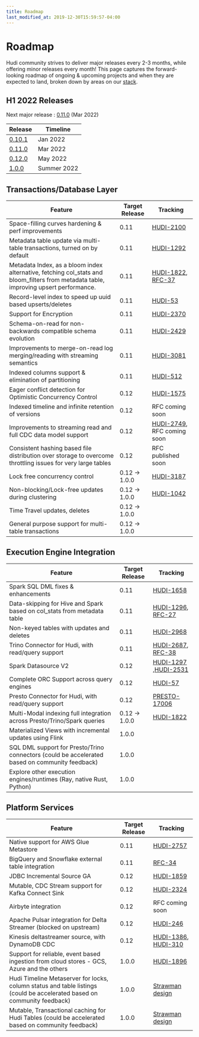 ```yaml
---
title: Roadmap
last_modified_at: 2019-12-30T15:59:57-04:00
---
```

# Roadmap

Hudi community strives to deliver major releases every 2-3 months, while offering minor releases every month!
This page captures the forward-looking roadmap of ongoing & upcoming projects and when they are expected to land, broken
down by areas on our [stack](blog/2021/07/21/streaming-data-lake-platform/#hudi-stack).

## H1 2022 Releases

Next major release : [0.11.0](https://issues.apache.org/jira/projects/HUDI/versions/12350673) (Mar 2022)

|Release|Timeline|
|------------|--------|
|[0.10.1](https://issues.apache.org/jira/projects/HUDI/versions/12351135)|Jan 2022|
|[0.11.0](https://issues.apache.org/jira/projects/HUDI/versions/12350673)|Mar 2022|
|[0.12.0](https://issues.apache.org/jira/projects/HUDI/versions/12351209)|May 2022|
|[1.0.0](https://issues.apache.org/jira/projects/HUDI/versions/12351210)|Summer 2022|

## Transactions/Database Layer

|Feature|Target Release|Tracking|
|------------|--------|-----------|
|Space-filling curves hardening & perf improvements |0.11|[HUDI-2100](https://issues.apache.org/jira/browse/HUDI-2100)|
|Metadata table update via multi-table transactions, turned on by default |0.11|[HUDI-1292](https://issues.apache.org/jira/browse/HUDI-1292)|
|Metadata Index, as a bloom index alternative, fetching col_stats and bloom_filters from metadata table, improving upsert performance. |0.11|[HUDI-1822](https://issues.apache.org/jira/browse/HUDI-1822), [RFC-37](https://github.com/apache/hudi/pull/3989)|
|Record-level index to speed up uuid based upserts/deletes |0.11|[HUDI-53](https://issues.apache.org/jira/browse/HUDI-53)|
|Support for Encryption |0.11|[HUDI-2370](https://issues.apache.org/jira/browse/HUDI-2370)|
|Schema-on-read for non-backwards compatible schema evolution |0.11|[HUDI-2429](https://issues.apache.org/jira/browse/HUDI-2429)|
|Improvements to merge-on-read log merging/reading with streaming semantics |0.11|[HUDI-3081](https://issues.apache.org/jira/browse/HUDI-3081)|
|Indexed columns support & elimination of partitioning |0.11|[HUDI-512](https://issues.apache.org/jira/browse/HUDI-512)|
|Eager conflict detection for Optimistic Concurrency Control |0.12|[HUDI-1575](https://issues.apache.org/jira/browse/HUDI-1575)|
|Indexed timeline and infinite retention of versions |0.12|RFC coming soon|
|Improvements to streaming read and full CDC data model support |0.12| [HUDI-2749](https://issues.apache.org/jira/browse/HUDI-2749), RFC coming soon|
|Consistent hashing based file distribution over storage to overcome throttling issues for very large tables |0.12|RFC published soon|
|Lock free concurrency control |0.12 -> 1.0.0|[HUDI-3187](https://issues.apache.org/jira/browse/HUDI-3187)|
|Non-blocking/Lock-free updates during clustering |0.12 -> 1.0.0|[HUDI-1042](https://issues.apache.org/jira/browse/HUDI-1042)|
|Time Travel updates, deletes |0.12 -> 1.0.0 ||
|General purpose support for multi-table transactions |0.12 -> 1.0.0||

## Execution Engine Integration

|Feature|Target Release|Tracking|
|------------|--------|-----------|
|Spark SQL DML fixes & enhancements |0.11|[HUDI-1658](https://issues.apache.org/jira/browse/HUDI-1658)|
|Data-skipping for Hive and Spark based on col_stats from metadata table  |0.11|[HUDI-1296](https://issues.apache.org/jira/browse/HUDI-1296), [RFC-27](https://github.com/apache/hudi/pull/4280)|
|Non-keyed tables with updates and deletes |0.11|[HUDI-2968](https://issues.apache.org/jira/browse/HUDI-2968)|
|Trino Connector for Hudi, with read/query support  |0.11|[HUDI-2687](https://issues.apache.org/jira/browse/HUDI-2687), [RFC-38](https://github.com/apache/hudi/pull/3964)|
|Spark Datasource V2|0.12|[HUDI-1297](https://issues.apache.org/jira/browse/HUDI-1297) ,[HUDI-2531](https://issues.apache.org/jira/browse/HUDI-2531)|
|Complete ORC Support across query engines |0.12|[HUDI-57](https://issues.apache.org/jira/browse/HUDI-57)|
|Presto Connector for Hudi, with read/query support |0.12|[PRESTO-17006](https://github.com/prestodb/presto/issues/17006)|
|Multi-Modal indexing full integration across Presto/Trino/Spark queries |0.12 -> 1.0.0|[HUDI-1822](https://issues.apache.org/jira/browse/HUDI-1822)|
|Materialized Views with incremental updates using Flink |1.0.0||
|SQL DML support for Presto/Trino connectors (could be accelerated based on community feedback) |1.0.0||
|Explore other execution engines/runtimes (Ray, native Rust, Python) |1.0.0||

## Platform Services

|Feature|Target Release|Tracking|
|------------|--------|-----------|
|Native support for AWS Glue Metastore   |0.11|[HUDI-2757](https://issues.apache.org/jira/browse/HUDI-2757)|
|BigQuery and Snowflake external table integration   |0.11|[RFC-34](https://github.com/apache/hudi/pull/4503)|
|JDBC Incremental Source GA   |0.12|[HUDI-1859](https://issues.apache.org/jira/browse/HUDI-1859)|
|Mutable, CDC Stream support for Kafka Connect Sink   |0.12|[HUDI-2324](https://issues.apache.org/jira/browse/HUDI-2324)|
|Airbyte integration   |0.12|RFC coming soon|
|Apache Pulsar integration for Delta Streamer (blocked on upstream)   |0.12|[HUDI-246](https://issues.apache.org/jira/browse/HUDI-246)|
|Kinesis deltastreamer source, with DynamoDB CDC   |0.12|[HUDI-1386](https://issues.apache.org/jira/browse/HUDI-1386), [HUDI-310](https://issues.apache.org/jira/browse/HUDI-310)|
|Support for reliable, event based ingestion from cloud stores - GCS, Azure and the others   |1.0.0|[HUDI-1896](https://issues.apache.org/jira/browse/HUDI-1896)|
|Hudi Timeline Metaserver for locks, column status and table listings (could be accelerated based on community feedback)   |1.0.0|[Strawman design](https://docs.google.com/presentation/d/1QBgLw11TM2Qf1KUESofGrQDb63EuggNCpPaxc82Kldo/edit#slide=id.gf7e0551254_0_0) |
|Mutable, Transactional caching for Hudi Tables   (could be accelerated based on community feedback) |1.0.0|[Strawman design](https://docs.google.com/presentation/d/1QBgLw11TM2Qf1KUESofGrQDb63EuggNCpPaxc82Kldo/edit#slide=id.gf7e0551254_0_5)|
